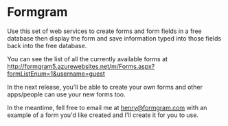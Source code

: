 # Formgram
Use this set of web services to create forms and form fields in a free database then display the form and save information typed into those fields back into the free database.

You can see the list of all the currently available forms at http://formgram5.azurewebsites.net/m/Forms.aspx?formListEnum=1&username=guest


In the next release, you'll be able to create your own forms and other apps/people can use your new forms too.

In the meantime, fell free to email me at henry@formgram.com with an example of a form you'd like created and I'll create it for you to use.
